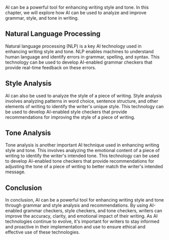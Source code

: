 
AI can be a powerful tool for enhancing writing style and tone. In this chapter, we will explore how AI can be used to analyze and improve grammar, style, and tone in writing.

## Natural Language Processing

Natural language processing (NLP) is a key AI technology used in enhancing writing style and tone. NLP enables machines to understand human language and identify errors in grammar, spelling, and syntax. This technology can be used to develop AI-enabled grammar checkers that provide real-time feedback on these errors.

## Style Analysis

AI can also be used to analyze the style of a piece of writing. Style analysis involves analyzing patterns in word choice, sentence structure, and other elements of writing to identify the writer's unique style. This technology can be used to develop AI-enabled style checkers that provide recommendations for improving the style of a piece of writing.

## Tone Analysis

Tone analysis is another important AI technique used in enhancing writing style and tone. This involves analyzing the emotional content of a piece of writing to identify the writer's intended tone. This technology can be used to develop AI-enabled tone checkers that provide recommendations for adjusting the tone of a piece of writing to better match the writer's intended message.

Conclusion
----------

In conclusion, AI can be a powerful tool for enhancing writing style and tone through grammar and style analysis and recommendations. By using AI-enabled grammar checkers, style checkers, and tone checkers, writers can improve the accuracy, clarity, and emotional impact of their writing. As AI technologies continue to evolve, it's important for writers to stay informed and proactive in their implementation and use to ensure ethical and effective use of these technologies.
